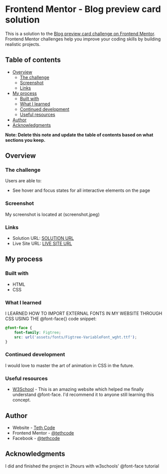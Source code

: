# Frontend Mentor - Blog preview card solution

This is a solution to the [Blog preview card challenge on Frontend Mentor](https://www.frontendmentor.io/challenges/blog-preview-card-ckPaj01IcS). Frontend Mentor challenges help you improve your coding skills by building realistic projects. 

## Table of contents

- [Overview](#overview)
  - [The challenge](#the-challenge)
  - [Screenshot](#screenshot)
  - [Links](#links)
- [My process](#my-process)
  - [Built with](#built-with)
  - [What I learned](#what-i-learned)
  - [Continued development](#continued-development)
  - [Useful resources](#useful-resources)
- [Author](#author)
- [Acknowledgments](#acknowledgments)

**Note: Delete this note and update the table of contents based on what sections you keep.**

## Overview

### The challenge

Users are able to:

- See hover and focus states for all interactive elements on the page

### Screenshot

My screenshot is located at (screenshot.jpeg)


### Links

- Solution URL: [SOLUTION URL](https://github.com/tethcode/blog-preview-card)
- Live Site URL: [LIVE SITE URL](http://tethcode.rf.gd/blog-preview/)

## My process

### Built with

- HTML
- CSS


### What I learned

I LEARNED HOW TO IMPORT EXTERNAL FONTS IN MY WEBSITE THROUGH CSS USING THE @font-face{}
code snippet:

```css
@font-face {
    font-family: Figtree;
    src: url('assets/fonts/Figtree-VariableFont_wght.ttf');
}
```

### Continued development

I would love to master the art of animation in CSS in the future.

### Useful resources

- [W3School](https://www.w3schools.com) - This is an amazing website which helped me finally understand @font-face. I'd recommend it to anyone still learning this concept.

## Author

- Website - [Teth Code](www.tethcode.rf.gd)
- Frontend Mentor - [@tethcode](https://www.frontendmentor.io/profile/tethcode)
- Facebook - [@tethcode](https://www.facebook.com/tethcode)


## Acknowledgments

I did and finished the project in 2hours with w3schools' @font-face tutorial